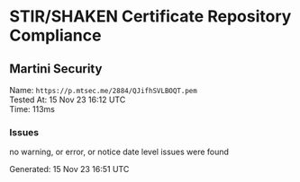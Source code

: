 # STIR/SHAKEN Certificate Repository Compliance

## Martini Security

Name: `https://p.mtsec.me/2884/QJifhSVLBOQT.pem`\
Tested At: 15 Nov 23 16:12 UTC\
Time: 113ms

### Issues

no warning, or error, or notice date level issues were found

Generated: 15 Nov 23 16:51 UTC
